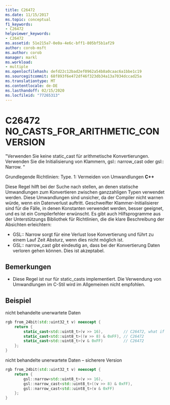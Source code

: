```yaml
---
title: C26472
ms.date: 11/15/2017
ms.topic: conceptual
f1_keywords:
- C26472
helpviewer_keywords:
- C26472
ms.assetid: 51e215a7-0e0a-4e6c-bff1-805bf5b1af29
author: corob-msft
ms.author: corob
manager: markl
ms.workload:
- multiple
ms.openlocfilehash: defd22c12bad2ef0962a54b8a0caac6a1bbe1c19
ms.sourcegitcommit: 68f893f6e472df46f323db34a13a7034dccad25a
ms.translationtype: MT
ms.contentlocale: de-DE
ms.lasthandoff: 02/15/2020
ms.locfileid: "77265313"
---
```

# <a name="c26472-no_casts_for_arithmetic_conversion"></a>C26472 NO_CASTS_FOR_ARITHMETIC_CONVERSION

"Verwenden Sie keine static_cast für arithmetische Konvertierungen. Verwenden Sie die Initialisierung von Klammern, gsl:: narrow_cast oder gsl:: Narrow. "

Grundlegende Richtlinien: Type. 1: Vermeiden von Umwandlungen **C++**

Diese Regel hilft bei der Suche nach stellen, an denen statische Umwandlungen zum Konvertieren zwischen ganzzahligen Typen verwendet werden. Diese Umwandlungen sind unsicher, da der Compiler nicht warnen würde, wenn ein Datenverlust auftritt. Geschweifter Klammer-Initialisierer sind für die Fälle, in denen Konstanten verwendet werden, besser geeignet, und es ist ein Compilerfehler erwünscht. Es gibt auch Hilfsprogramme aus der Unterstützungs Bibliothek für Richtlinien, die die klare Beschreibung der Absichten erleichtern:

- GSL:: Narrow sorgt für eine Verlust lose Konvertierung und führt zu einem Lauf Zeit Absturz, wenn dies nicht möglich ist.
- GSL:: narrow_cast gibt eindeutig an, dass bei der Konvertierung Daten verloren gehen können. Dies ist akzeptabel.

## <a name="remarks"></a>Bemerkungen

- Diese Regel ist nur für static_casts implementiert. Die Verwendung von Umwandlungen im C-Stil wird im Allgemeinen nicht empfohlen.

## <a name="example"></a>Beispiel

nicht behandelte unerwartete Daten

```cpp
rgb from_24bit(std::uint32_t v) noexcept {
    return {
        static_cast<std::uint8_t>(v >> 16),         // C26472, what if top byte is non-zero?
        static_cast<std::uint8_t>((v >> 8) & 0xFF), // C26472
        static_cast<std::uint8_t>(v & 0xFF)         // C26472
    };
}
```

nicht behandelte unerwartete Daten – sicherere Version

```cpp
rgb from_24bit(std::uint32_t v) noexcept {
    return {
        gsl::narrow<std::uint8_t>(v >> 16),
        gsl::narrow_cast<std::uint8_t>((v >> 8) & 0xFF),
        gsl::narrow_cast<std::uint8_t>(v & 0xFF)
    };
}
```
